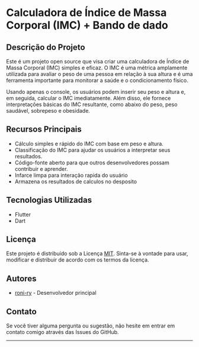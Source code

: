 # Calculadora de Índice de Massa Corporal (IMC) + Bando de dado

## Descrição do Projeto

Este é um projeto open source que visa criar uma calculadora de Índice de Massa Corporal (IMC) simples e eficaz. O IMC é uma métrica amplamente utilizada para avaliar o peso de uma pessoa em relação à sua altura e é uma ferramenta importante para monitorar a saúde e o condicionamento físico.

Usando apenas o console, os usuários podem inserir seu peso e altura e, em seguida, calcular o IMC imediatamente. Além disso, ele fornece interpretações básicas do IMC resultante, como abaixo do peso, peso saudável, sobrepeso e obesidade.

## Recursos Principais

- Cálculo simples e rápido do IMC com base em peso e altura.
- Classificação do IMC para ajudar os usuários a interpretar seus resultados.
- Código-fonte aberto para que outros desenvolvedores possam contribuir e aprender.
- Infarce limpa para interação rapida do usuário
- Armazena os resultados de calculos no desposito


## Tecnologias Utilizadas

- Flutter
- Dart

## Licença

Este projeto é distribuído sob a Licença [MIT](https://opensource.org/licenses/MIT). Sinta-se à vontade para usar, modificar e distribuir de acordo com os termos da licença.

## Autores

- [roni-ry](https://github.com/roni-ry) - Desenvolvedor principal

## Contato

Se você tiver alguma pergunta ou sugestão, não hesite em entrar em contato comigo através das Issues do GitHub.

---

